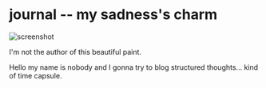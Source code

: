 # journal -- my sadness's charm

![screenshot](https://raw.githubusercontent.com/HackIT/journal/master/img/men_evolution.jpg)

I'm not the author of this beautiful paint.

Hello my name is nobody and I gonna try to blog structured thoughts... kind of time capsule.

